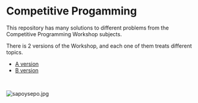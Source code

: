 # Competitive Progamming

This repository has many solutions to different problems from the Competitive Programming Workshop subjects.

There is 2 versions of the Workshop, and each one of them treats different topics.

- <a href=A/README.md> A version </a>
- <a href=B/README.md> B version </a>

<br>

![sapoysepo.jpg](https://cdn.slidesharecdn.com/ss_thumbnails/sapo-y-sepo-cuentos-para-toda-la-vida-220707214433-243b59f6-thumbnail.jpg?width=640&height=640&fit=bounds)
